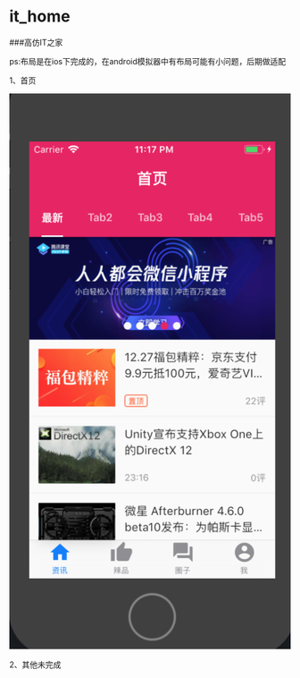 # it_home

###高仿IT之家


ps:布局是在ios下完成的，在android模拟器中有布局可能有小问题，后期做适配

1、首页

![首页](screenshot.png)


2、其他未完成